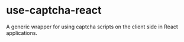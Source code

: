 # use-captcha-react

A generic wrapper for using captcha scripts on the client side in React applications.

